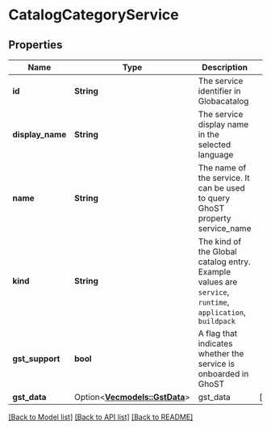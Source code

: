 # CatalogCategoryService

## Properties

Name | Type | Description | Notes
------------ | ------------- | ------------- | -------------
**id** | **String** | The service identifier in Globacatalog | 
**display_name** | **String** | The service display name in the selected language | 
**name** | **String** | The name of the service. It can be used to query GhoST property service_name | 
**kind** | **String** | The kind of the Global catalog entry. Example values are `service`, `runtime`, `application`, `buildpack` | 
**gst_support** | **bool** | A flag that indicates whether the service is onboarded in GhoST | 
**gst_data** | Option<[**Vec<models::GstData>**](GstData.md)> | gst_data | [optional]

[[Back to Model list]](../README.md#documentation-for-models) [[Back to API list]](../README.md#documentation-for-api-endpoints) [[Back to README]](../README.md)


